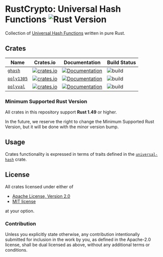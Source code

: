 # RustCrypto: Universal Hash Functions ![Rust Version][rustc-image]

Collection of [Universal Hash Functions][1] written in pure Rust.

## Crates

| Name         | Crates.io | Documentation | Build Status |
|--------------|-----------|---------------|--------------|
| [`ghash`]    | [![crates.io](https://img.shields.io/crates/v/ghash.svg)](https://crates.io/crates/ghash) | [![Documentation](https://docs.rs/ghash/badge.svg)](https://docs.rs/ghash) | ![build](https://github.com/RustCrypto/universal-hashes/workflows/ghash/badge.svg?branch=master&event=push) |
| [`poly1305`] | [![crates.io](https://img.shields.io/crates/v/poly1305.svg)](https://crates.io/crates/poly1305) | [![Documentation](https://docs.rs/poly1305/badge.svg)](https://docs.rs/poly1305) | ![build](https://github.com/RustCrypto/universal-hashes/workflows/poly1305/badge.svg?branch=master&event=push) |
| [`polyval`]  | [![crates.io](https://img.shields.io/crates/v/polyval.svg)](https://crates.io/crates/polyval) | [![Documentation](https://docs.rs/polyval/badge.svg)](https://docs.rs/polyval) | ![build](https://github.com/RustCrypto/universal-hashes/workflows/polyval/badge.svg?branch=master&event=push) |

### Minimum Supported Rust Version

All crates in this repository support **Rust 1.49** or higher.

In the future, we reserve the right to change the Minimum Supported Rust
Version, but it will be done with the minor version bump.

## Usage

Crates functionality is expressed in terms of traits defined in the [`universal-hash`][2]
crate.

## License

All crates licensed under either of

 * [Apache License, Version 2.0](http://www.apache.org/licenses/LICENSE-2.0)
 * [MIT license](http://opensource.org/licenses/MIT)

at your option.

### Contribution

Unless you explicitly state otherwise, any contribution intentionally submitted
for inclusion in the work by you, as defined in the Apache-2.0 license, shall be
dual licensed as above, without any additional terms or conditions.

[//]: # (badges)

[rustc-image]: https://img.shields.io/badge/rustc-1.49+-blue.svg

[//]: # (crates)

[`ghash`]: https://github.com/RustCrypto/universal-hashes/tree/master/ghash
[`poly1305`]: https://github.com/RustCrypto/universal-hashes/tree/master/poly1305
[`polyval`]: https://github.com/RustCrypto/universal-hashes/tree/master/polyval

[//]: # (footnotes)

[1]: https://en.wikipedia.org/wiki/Universal_hashing
[2]: https://docs.rs/universal-hash

